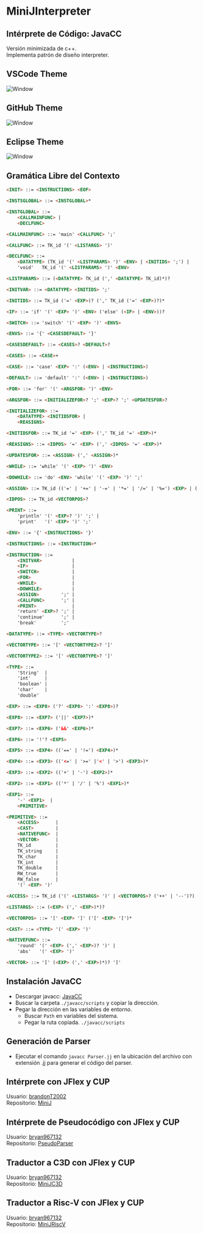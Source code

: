# MiniJInterpreter
## Intérprete de Código: JavaCC
Versión minimizada de c++.  
Implementa patrón de diseño interpreter.

## VSCode Theme
![Window](Images/ScreenVSCodeTheme.png)

## GitHub Theme
![Window](Images/ScreenGitHubTheme.png)

## Eclipse Theme
![Window](Images/ScreenEclipseTheme.png)

## Gramática Libre del Contexto
```html
<INIT> ::= <INSTRUCTIONS> <EOF>

<INSTSGLOBAL> ::= <INSTGLOBAL>*

<INSTGLOBAL> ::=
    <CALLMAINFUNC> |
    <DECLFUNC>     

<CALLMAINFUNC> ::= 'main' <CALLFUNC> ';'

<CALLFUNC> ::= TK_id '(' <LISTARGS> ')'

<DECLFUNC> ::=
    <DATATYPE> (TK_id '(' <LISTPARAMS> ')' <ENV> | <INITIDS> ';') |
    'void'   TK_id '(' <LISTPARAMS> ')' <ENV>                     

<LISTPARAMS> ::= (<DATATYPE> TK_id (',' <DATATYPE> TK_id)*)?

<INITVAR> ::= <DATATYPE> <INITIDS> ';'

<INITIDS> ::= TK_id ('=' <EXP>)? (',' TK_id ('=' <EXP>)?)*

<IF> ::= 'if' '(' <EXP> ')' <ENV> ('else' (<IF> | <ENV>))?

<SWITCH> ::= 'switch' '(' <EXP> ')' <ENVS>

<ENVS> ::= '{' <CASESDEFAULT> '}'

<CASESDEFAULT> ::= <CASES>? <DEFAULT>?

<CASES> ::= <CASE>+

<CASE> ::= 'case' <EXP> ':' (<ENV> | <INSTRUCTIONS>)

<DEFAULT> ::= 'default' ':' (<ENV> | <INSTRUCTIONS>)

<FOR> ::= 'for' '(' <ARGSFOR> ')' <ENV>

<ARGSFOR> ::= <INITIALIZEFOR>? ';' <EXP>? ';' <UPDATESFOR>?

<INITIALIZEFOR> ::=
    <DATATYPE> <INITIDSFOR> |
    <REASIGNS>              

<INITIDSFOR> ::= TK_id '=' <EXP> (',' TK_id '=' <EXP>)*

<REASIGNS> ::= <IDPOS> '=' <EXP> (',' <IDPOS> '=' <EXP>)*

<UPDATESFOR> ::= <ASSIGN> (',' <ASSIGN>)*

<WHILE> ::= 'while' '(' <EXP> ')' <ENV>

<DOWHILE> ::= 'do' <ENV> 'while' '(' <EXP> ')' ';'

<ASSIGN> ::= TK_id (('=' | '+=' | '-=' | '*=' | '/=' | '%=') <EXP> | ('++' | '--'))

<IDPOS> ::= TK_id <VECTORPOS>?

<PRINT> ::=
    'println' '(' <EXP>? ')' ';' |
    'print'   '(' <EXP> ')' ';'  

<ENV> ::= '{' <INSTRUCTIONS> '}'

<INSTRUCTIONS> ::= <INSTRUCTION>*

<INSTRUCTION> ::=
    <INITVAR>           |
    <IF>                |
    <SWITCH>            |
    <FOR>               |
    <WHILE>             |
    <DOWHILE>           |
    <ASSIGN>        ';' |
    <CALLFUNC>      ';' |
    <PRINT>             |
    'return' <EXP>? ';' |
    'continue'      ';' |
    'break'         ';' 

<DATATYPE> ::= <TYPE> <VECTORTYPE>?

<VECTORTYPE> ::= '[' <VECTORTYPE2>? ']'

<VECTORTYPE2> ::= '[' <VECTORTYPE>? ']'

<TYPE> ::=
    'String'  |
    'int'     |
    'boolean' |
    'char'    |
    'double'  

<EXP> ::= <EXP8> ('?' <EXP8> ':' <EXP8>)?

<EXP8> ::= <EXP7> ('||' <EXP7>)*

<EXP7> ::= <EXP6> ('&&' <EXP6>)*

<EXP6> ::= '!'? <EXP5>

<EXP5> ::= <EXP4> (('==' | '!=') <EXP4>)*

<EXP4> ::= <EXP3> (('<=' | '>=' |'<' | '>') <EXP3>)*

<EXP3> ::= <EXP2> (('+' | '-') <EXP2>)*

<EXP2> ::= <EXP1> (('*' | '/' | '%') <EXP1>)*

<EXP1> ::=
    '-' <EXP1>  |
    <PRIMITIVE> 

<PRIMITIVE> ::=
    <ACCESS>      |
    <CAST>        |
    <NATIVEFUNC>  |
    <VECTOR>      |
    TK_id         |
    TK_string     |
    TK_char       |
    TK_int        |
    TK_double     |
    RW_true       |
    RW_false      |
    '(' <EXP> ')' 

<ACCESS> ::= TK_id ('(' <LISTARGS> ')' | <VECTORPOS>? ('++' | '--')?)

<LISTARGS> ::= (<EXP> (',' <EXP>)*)?

<VECTORPOS> ::= '[' <EXP> ']' ('[' <EXP> ']')*

<CAST> ::= <TYPE> '(' <EXP> ')'

<NATIVEFUNC> ::=
    'round' '(' <EXP> (',' <EXP>)? ')' |
    'abs'   '(' <EXP> ')'              

<VECTOR> ::= '[' (<EXP> (',' <EXP>)*)? ']'
```

## Instalación JavaCC
* Descargar javacc: [JavaCC](https://javacc.github.io/javacc/)
* Buscar la carpeta ```./javacc/scripts``` y copiar la dirección.
* Pegar la dirección en las variables de entorno.
    * Buscar ```Path``` en variables del sistema.
    * Pegar la ruta copiada. ```./javacc/scripts```

## Generación de Parser
* Ejecutar el comando ```javacc Parser.jj``` en la ubicación del archivo con extensión .jj para generar el código del parser.

## Intérprete con JFlex y CUP
Usuario: [brandonT2002](https://github.com/brandonT2002)  
Repositorio: [MiniJ](https://github.com/brandonT2002/MiniJ)

## Intérprete de Pseudocódigo con JFlex y CUP
Usuario: [bryan967132](https://github.com/bryan967132)  
Repositorio: [PseudoParser](https://github.com/bryan967132/PseudoParser)

## Traductor a C3D con JFlex y CUP
Usuario: [bryan967132](https://github.com/bryan967132)  
Repositorio: [MiniJC3D](https://github.com/bryan967132/MiniJC3D)

## Traductor a Risc-V con JFlex y CUP
Usuario: [bryan967132](https://github.com/bryan967132)  
Repositorio: [MiniJRiscV](https://github.com/bryan967132/MiniJRiscV)